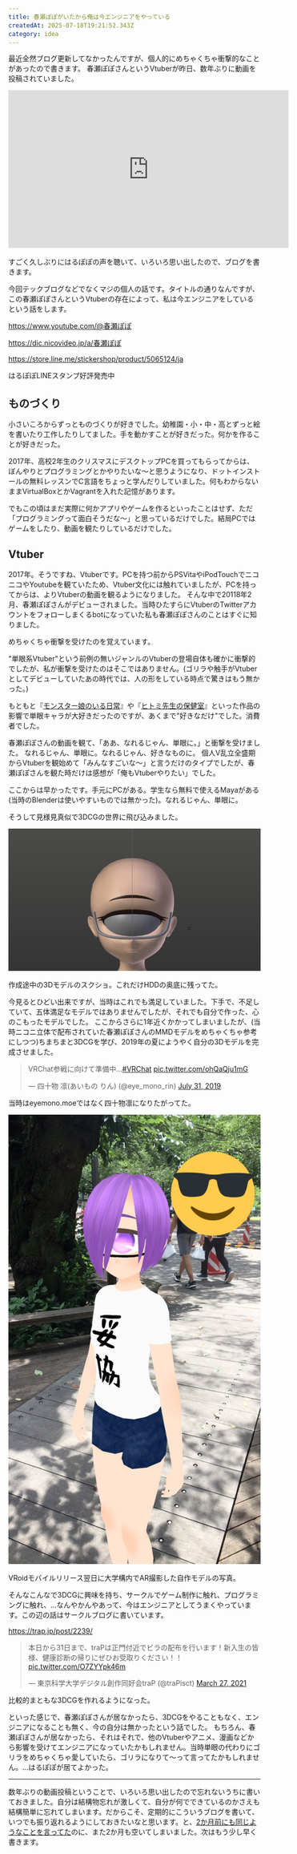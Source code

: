 ```yaml
---
title: 春瀬ぽぽがいたから俺は今エンジニアをやっている
createdAt: 2025-07-18T19:21:52.343Z
category: idea
---
```


最近全然ブログ更新してなかったんですが、個人的にめちゃくちゃ衝撃的なことがあったので書きます。
春瀬ぽぽさんというVtuberが昨日、数年ぶりに動画を投稿されていました。

<iframe width="560" height="315" src="https://www.youtube.com/embed/2r4jsEyh9QI?si=BUQc3phDEab3NZuZ" title="YouTube video player" frameborder="0" allow="accelerometer; autoplay; clipboard-write; encrypted-media; gyroscope; picture-in-picture; web-share" referrerpolicy="strict-origin-when-cross-origin" allowfullscreen></iframe>

すごく久しぶりにはるぽぽの声を聴いて、いろいろ思い出したので、ブログを書きます。

今回テックブログなどでなくマジの個人の話です。タイトルの通りなんですが、この春瀬ぽぽさんというVtuberの存在によって、私は今エンジニアをしているという話をします。

<https://www.youtube.com/@春瀬ぽぽ>

<https://dic.nicovideo.jp/a/春瀬ぽぽ>

<https://store.line.me/stickershop/product/5065124/ja>

はるぽぽLINEスタンプ好評発売中

## ものづくり

小さいころからずっとものづくりが好きでした。幼稚園・小・中・高とずっと絵を書いたり工作したりしてました。手を動かすことが好きだった。何かを作ることが好きだった。

2017年、高校2年生のクリスマスにデスクトップPCを買ってもらってからは、ぼんやりとプログラミングとかやりたいな～と思うようになり、ドットインストールの無料レッスンでC言語をちょっと学んだりしていました。何もわからないままVirtualBoxとかVagrantを入れた記憶があります。

でもこの頃はまだ実際に何かアプリやゲームを作るといったことはせず、ただ「プログラミングって面白そうだな～」と思っているだけでした。結局PCではゲームをしたり、動画を観たりしているだけでした。

## Vtuber

2017年。そうですね、Vtuberです。PCを持つ前からPSVitaやiPodTouchでニコニコやYoutubeを観ていたため、Vtuber文化には触れていましたが、PCを持ってからは、よりVtuberの動画を観るようになりました。
そんな中で20118年2月、春瀬ぽぽさんがデビューされました。当時ひたすらにVtuberのTwitterアカウントをフォローしまくるbotになっていた私も春瀬ぽぽさんのことはすぐに知りました。

めちゃくちゃ衝撃を受けたのを覚えています。

"単眼系Vtuber"という前例の無いジャンルのVtuberの登場自体も確かに衝撃的でしたが、私が衝撃を受けたのはそこではありません。(ゴリラや触手がVtuberとしてデビューしていたあの時代では、人の形をしている時点で驚きはもう無かった。)

もともと『[モンスター娘のいる日常](https://www.comic-ryu.jp/series/monmusunoirunichijyou/)』や『[ヒトミ先生の保健室](https://www.comic-ryu.jp/series/hitomisenseinohokenshitsu/)』といった作品の影響で単眼キャラが大好きだったのですが、あくまで"好きなだけ"でした。消費者でした。

春瀬ぽぽさんの動画を観て、「ああ、なれるじゃん、単眼に。」と衝撃を受けました。
なれるじゃん、単眼に。なれるじゃん、好きなものに。
個人V乱立全盛期からVtuberを観始めて「みんなすごいな～」と言うだけのタイプでしたが、春瀬ぽぽさんを観た時だけは感想が「俺もVtuberやりたい」でした。

ここからは早かったです。手元にPCがある。学生なら無料で使えるMayaがある(当時のBlenderは使いやすいものでは無かった)。なれるじゃん、単眼に。

そうして見様見真似で3DCGの世界に飛び込みました。

![alt text](../../../public/media/haruse-popo/1752864247119-image.png)

作成途中の3Dモデルのスクショ。これだけHDDの奥底に残ってた。

今見るとひどい出来ですが、当時はこれでも満足していました。下手で、不足していて、五体満足なモデルではありませんでしたが、それでも自分で作った、心のこもったモデルでした。
ここからさらに1年近くかかってしまいましたが、(当時ニコニ立体で配布されていた春瀬ぽぽさんのMMDモデルをめちゃくちゃ参考にしつつ)ちまちまと3DCGを学び、2019年の夏にようやく自分の3Dモデルを完成させました。

<blockquote class="twitter-tweet"><p lang="ja" dir="ltr">VRChat参戦に向けて準備中...<a href="https://twitter.com/hashtag/VRChat?src=hash&amp;ref_src=twsrc%5Etfw">#VRChat</a> <a href="https://t.co/ohQaQju1mG">pic.twitter.com/ohQaQju1mG</a></p>&mdash; 四十物 凛(あいもの りん) (@eye_mono_rin) <a href="https://twitter.com/eye_mono_rin/status/1156482480582512641?ref_src=twsrc%5Etfw">July 31, 2019</a></blockquote> <script async src="https://platform.twitter.com/widgets.js" charset="utf-8"></script>

当時はeyemono.moeではなく四十物凛になりたがってた。

![A girl with purple hair wearing a white t-shirt with Japanese characters and navy shorts, standing on a park pathway with trees and other people in the background](../../../public/media/haruse-popo/1752863854434-image.png)

VRoidモバイルリリース翌日に大学構内でAR撮影した自作モデルの写真。

そんなこんなで3DCGに興味を持ち、サークルでゲーム制作に触れ、プログラミングに触れ、...なんやかんやあって、今はエンジニアとしてうまくやっています。この辺の話はサークルブログに書いています。

<https://trap.jp/post/2239/>

<blockquote class="twitter-tweet"><p lang="ja" dir="ltr">本日から31日まで、traPは正門付近でビラの配布を行います！新入生の皆様、健康診断の帰りにぜひお受取りください！！ <a href="https://t.co/O7ZYYpk46m">pic.twitter.com/O7ZYYpk46m</a></p>&mdash; 東京科学大学デジタル創作同好会traP (@traPisct) <a href="https://twitter.com/traPisct/status/1375953279776137216?ref_src=twsrc%5Etfw">March 27, 2021</a></blockquote> <script async src="https://platform.twitter.com/widgets.js" charset="utf-8"></script>

比較的まともな3DCGを作れるようになった。

といった感じで、春瀬ぽぽさんが居なかったら、3DCGをやることもなく、エンジニアになることも無く、今の自分は無かったという話でした。
もちろん、春瀬ぽぽさんが居なかったら、それはそれで、他のVtuberやアニメ、漫画などから影響を受けてエンジニアになっていたかもしれません。当時単眼の代わりにゴリラをめちゃくちゃ愛していたら、ゴリラになりて～って言ってたかもしれません。...はるぽぽが居てよかった。

---

数年ぶりの動画投稿ということで、いろいろ思い出したので忘れないうちに書いておきました。自分は結構物忘れが激しくて、自分が何でできているのかさえも結構簡単に忘れてしまいます。だからこそ、定期的にこういうブログを書いて、いつでも振り返れるようにしておきたいなと思います。と、[2か月前にも同じようなことを言ってた](/posts/250503-6nwla5)のに、また2か月も空いてしまいました。次はもう少し早く書きます。
